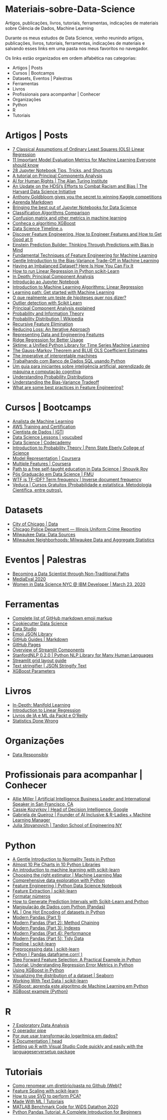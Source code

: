 # Materiais-sobre-Data-Science
Artigos, publicações, livros, tutoriais, ferramentas, indicações de materiais sobre Ciência de Dados, Machine Learning

Durante os meus estudos de Data Science, venho reunindo artigos, publicações, livros, tutoriais, ferramentas, indicações de materiais e salvando esses links em uma pasta nos meus favoritos no navegador.


Os links estão organizados em ordem alfabética nas categorias:
* Artigos | Posts
* Cursos | Bootcamps
* Datasets, Eventos | Palestras
* Ferramentas
* Livros
* Profissionais para acompanhar | Conhecer
* Organizações
* Python
* R
* Tutoriais

<h1>Artigos | Posts</h1>

* [7 Classical Assumptions of Ordinary Least Squares (OLS) Linear Regression](https://statisticsbyjim.com/regression/ols-linear-regression-assumptions)
* [11 Important Model Evaluation Metrics for Machine Learning Everyone should know](https://www.analyticsvidhya.com/blog/2019/08/11-important-model-evaluation-error-metrics/)
* [28 Jupyter Notebook Tips, Tricks, and Shortcuts](https://www.dataquest.io/blog/jupyter-notebook-tips-tricks-shortcuts/)
* [A tutorial on Principal Components Analysis](http://www.cs.otago.ac.nz/cosc453/student_tutorials/principal_components.pdf)
* [AI for Human Rights | The Alan Turing Institute](https://www.turing.ac.uk/ai-human-rights)
* [An Update on the HDSI’s Efforts to Combat Racism and Bias | The Harvard Data Science Initiative](https://datascience.harvard.edu/news/update-hdsis-efforts-combat-racism-and-bias)
* [Anthony Goldbloom gives you the secret to winning Kaggle competitions](https://www.import.io/post/how-to-win-a-kaggle-competition/)
* [Aprenda Markdown](https://blog.da2k.com.br/2015/02/08/aprenda-markdown/)
* [Bringing the best out of Jupyter Notebooks for Data Science](https://towardsdatascience.com/bringing-the-best-out-of-jupyter-notebooks-for-data-science-f0871519ca29)
* [Classification Algorithms Comparison](https://www.kaggle.com/metetik/classification-algorithms-comparison)
* [Confusion matrix and other metrics in machine learning](https://medium.com/hugo-ferreiras-blog/confusion-matrix-and-other-metrics-in-machine-learning-894688cb1c0a)
* [Conheça o algoritimo XGBoost](https://www.datageeks.com.br/xgboost/)
* [Data Science Timeline 🔝](https://www.wdv.com/DataScience/)
* [Discover Feature Engineering, How to Engineer Features and How to Get Good at It](https://machinelearningmastery.com/discover-feature-engineering-how-to-engineer-features-and-how-to-get-good-at-it/)
* [Einstein Prediction Builder: Thinking Through Predictions with Bias in Mind](https://medium.com/salesforce-einstein-platform/einstein-prediction-builder-thinking-through-predictions-with-bias-in-mind-9e5efe454c7e)
* [Fundamental Techniques of Feature Engineering for Machine Learning](https://towardsdatascience.com/feature-engineering-for-machine-learning-3a5e293a5114)
* [Gentle Introduction to the Bias-Variance Trade-Off in Machine Learning](https://machinelearningmastery.com/gentle-introduction-to-the-bias-variance-trade-off-in-machine-learning/)
* [Having an Imbalanced Dataset? Here Is How You Can Fix It](https://towardsdatascience.com/having-an-imbalanced-dataset-here-is-how-you-can-solve-it-1640568947eb)
* [How to run Linear Regression in Python scikit-Learn](https://bigdata-madesimple.com/how-to-run-linear-regression-in-python-scikit-learn/)
* [In Depth: Principal Component Analysis](https://jakevdp.github.io/PythonDataScienceHandbook/05.09-principal-component-analysis.html)
* [Introdução ao Jupyter Notebook](https://letscode-academy.com/blog/introducao-ao-jupyter-notebook/)
* [Introduction to Machine Learning Algorithms: Linear Regression](https://towardsdatascience.com/introduction-to-machine-learning-algorithms-linear-regression-14c4e325882a)
* [Learning path: Get started with Machine Learning](https://developer.ibm.com/series/learning-path-machine-learning-for-developers/)
* [O que realmente um teste de hipóteses quer nos dizer?](https://medium.com/data-hackers/o-que-realmente-um-teste-de-hip%C3%B3teses-quer-nos-dizer-b82801b03529)
* [Outlier detection with Scikit Learn](https://www.mikulskibartosz.name/outlier-detection-with-scikit-learn/)
* [Principal Component Analysis explained](https://www.kaggle.com/nirajvermafcb/principal-component-analysis-explained)
* [Probability and Information Theory](https://www.deeplearningbook.org/contents/prob.html)
* [Probability Distribution | Wikipedia](https://en.wikipedia.org/wiki/Probability_distribution)
* [Recursive Feature Elimination](https://bookdown.org/max/FES/recursive-feature-elimination.html)
* [Reducing Loss: An Iterative Approach](https://developers.google.com/machine-learning/crash-course/reducing-loss/an-iterative-approach)
* [Representing Data and Engineering Features](https://www.oreilly.com/library/view/introduction-to-machine/9781449369880/ch04.html)
* [Ridge Regression for Better Usage](https://towardsdatascience.com/ridge-regression-for-better-usage-2f19b3a202db)
* [Sktime: a Unified Python Library for Time Series Machine Learning](https://towardsdatascience.com/sktime-a-unified-python-library-for-time-series-machine-learning-3c103c139a55)
* [The Gauss-Markov Theorem and BLUE OLS Coefficient Estimates](https://statisticsbyjim.com/regression/gauss-markov-theorem-ols-blue)
* [The imperative of interpretable machines](https://www.nature.com/articles/s42256-020-0171-8.epdf?sharing_token=B5S4Rk-8334PNYDZHOlS-NRgN0jAjWel9jnR3ZoTv0OB5jfr8LDdlOsq00thT1HRCzFy68mUf1dqRjMv9twEh9dEomRqw5dzRO_ttSewEXuaw7-rmq_-jUY7FeVFiO6LQDapkzeJ38HP5FWeoRHKtsY1HwcoPhR73-jpy_e5ofI%3D)
* [Trabalhando com Banco de Dados SQL usando Python](https://minerandodados.com.br/trabalhando-com-banco-de-dados-sql-usando-python/)
* [Um guia para iniciantes sobre inteligência artificial, aprendizado de máquina e computação cognitiva](https://developer.ibm.com/br/articles/cc-beginner-guide-machine-learning-ai-cognitive/)
* [Understanding Probability Distributions](https://statisticsbyjim.com/basics/probability-distributions/)
* [Understanding the Bias-Variance Tradeoff](http://scott.fortmann-roe.com/docs/BiasVariance.html)
* [What are some best practices in Feature Engineering?](https://www.quora.com/What-are-some-best-practices-in-Feature-Engineering)


<h1>Cursos | Bootcamps </h1>

* [Analista de Machine Learning](https://www.igti.com.br/custom/bootcamp-analista-de-machine-learning/?offerid=148&trans=102add9848672b8ad221cf150f69bd)
* [AWS Training and Certification](https://www.aws.training/LearningLibrary?filters=language%3A1&filters=classification%3A105&tab=digital_courses)
* [Cientista de Dados | IGTI](https://www.igti.com.br/custom/bootcamp-cientista-de-dados/)
* [Data Science Lessons | youcubed](https://www.youcubed.org/data-science-lessons/)
* [Data Science | Codecademy](https://www.codecademy.com/learn/paths/data-science)
* [Introduction to Probability Theory | Penn State Eberly College of Science](https://online.stat.psu.edu/stat414/lesson/introduction-stat-414)
* [Model Representation | Coursera](https://www.coursera.org/lecture/machine-learning/model-representation-db3jS)
* [Multiple Features | Coursera](https://www.coursera.org/lecture/machine-learning/multiple-features-6Nj1q)
* [Path to a free self-taught education in Data Science | Shouvik Roy](https://github.com/inaborges/data-science)
* [Pós Graduação em Data Science | FMU](https://portal.fmu.br/pos-graduacao/cursos/data-science/)
* [WTF is TF-IDF? Term frequency | Inverse document frequency](https://www.kdnuggets.com/2018/08/wtf-tf-idf.html)
* [Veduca | Cursos Gratuitos (Probabilidade e estatística, Metodologia Científica, entre outros).](https://play.veduca.org/cursos/gratuitos)


<h1>Datasets</h1>

* [City of Chicago | Data](https://data.cityofchicago.org/)
* [Chicago Police Department — Illinois Uniform Crime Reporting](https://data.cityofchicago.org/Public-Safety/Chicago-Police-Department-Illinois-Uniform-Crime-R/c7ck-438e)
* [Milwaukee Data: Data Sources](https://guides.library.uwm.edu/c.php?g=555654&p=3820243)
* [Milwaukee Neighborhoods: Milwaukee Data and Aggregate Statistics](https://guides.library.uwm.edu/c.php?g=56373&p=2355054)

<h1>Eventos | Palestras</h1>

* [Becoming a Data Scientist through Non-Traditional Paths](https://www.womeninbigdata.org/2020/08/22/becoming-a-data-scientist-through-non-traditional-paths/)
* [MediaEval 2020](https://multimediaeval.github.io/editions/2020/)
* [Women in Data Science NYC @ IBM Developer | March 23, 2020](https://developer.ibm.com/technologies/artificial-intelligence/events/women-in-data-science-nyc-ibm-developer/)

<h1>Ferramentas</h1>

* [Complete list of GitHub markdown emoji markup](https://gist.github.com/rxaviers/7360908)
* [Cookiecutter Data Science](https://github.com/drivendata/cookiecutter-data-science)
* [Data Studio](https://datastudio.google.com/)
* [Emoji JSON Library](https://raw.githubusercontent.com/omnidan/node-emoji/master/lib/emoji.json)
* [GitHub Guides | Markdown](https://guides.github.com/features/mastering-markdown/)
* [GitHub Pages](https://pages.github.com/)
* [Overview of Streamlit Components](https://docs.streamlit.io/en/stable/streamlit_components.html)
* [StanfordNLP 0.2.0 | Python NLP Library for Many Human Languages](https://stanfordnlp.github.io/stanfordnlp/)
* [Streamlit grid layout guide](https://github.com/streamlit/streamlit/issues/309)
* [Text stringifier | JSON Stringify Text](https://onlinetexttools.com/json-stringify-text)
* [XGBoost Parameters](https://xgboost.readthedocs.io/en/latest/parameter.html#learning-task-parameters)

<h1>Livros</h1>

* [In-Depth: Manifold Learning](https://jakevdp.github.io/PythonDataScienceHandbook/05.10-manifold-learning.html)
* [Introduction to Linear Regression](http://onlinestatbook.com/2/regression/intro.html)
* [Livros de IA e ML da Packt e O’Reilly](http://diegonogare.net/2020/07/livros-de-ia-e-ml-da-packt-e-oreilly/)
* [Statistics Done Wrong](https://www.statisticsdonewrong.com/index.html)

<h1>Organizações</h1>

* [Data Responsibly]()

<h1>Profissionais para acompanhar | Conhecer</h1>

* [Allie Miller | Artificial Intelligence Business Leader and International Speaker in San Francisco, CA](https://www.alliekmiller.com/)
* [Cassie Kozyrkov | Head of Decision Intelligence, Google](https://medium.com/@kozyrkov)
* [Gabriela de Queiroz | Founder of AI Inclusive & R-Ladies + Machine Learning Manager](https://k-roz.com/)
* [Julia Stoyanovich | Tandon School of Engineering NY](https://engineering.nyu.edu/faculty/julia-stoyanovich)

<h1>Python</h1>

* [A Gentle Introduction to Normality Tests in Python](https://machinelearningmastery.com/a-gentle-introduction-to-normality-tests-in-python/)
* [Almost 10 Pie Charts in 10 Python Libraries](https://blog.algorexhealth.com/2018/03/almost-10-pie-charts-in-10-python-libraries/)
* [An introduction to machine learning with scikit-learn](https://scikit-learn.org/stable/tutorial/basic/tutorial.html)
* [Choosing the right estimator | Machine Learning Map](https://scikit-learn.org/stable/tutorial/machine_learning_map/)
* [Comprehensive data exploration with Python](https://www.kaggle.com/pmarcelino/comprehensive-data-exploration-with-python)
* [Feature Engineering | Python Data Science Notebook](https://jakevdp.github.io/PythonDataScienceHandbook/05.04-feature-engineering.html)
* [Feature Extraction | scikit-learn](https://scikit-learn.org/stable/modules/feature_extraction.html)
* [Formatar números](https://wiki.python.org.br/FormatarNumeros)
* [How to Generate Prediction Intervals with Scikit-Learn and Python](https://get.cortexintel.com/how-to-generate-prediction-intervals-with-scikit-learn-and-python/)
* [Manipulação de Dados com Python (Pandas)](http://felipegalvao.com.br/blog/2016/02/29/manipulacao-de-dados-com-python-pandas/)
* [ML | One Hot Encoding of datasets in Python](https://www.geeksforgeeks.org/ml-one-hot-encoding-of-datasets-in-python/)
* [Modern Pandas (Part 1)](https://tomaugspurger.github.io/modern-1-intro.html)
* [Modern Pandas (Part 2): Method Chaining](https://tomaugspurger.github.io/method-chaining)
* [Modern Pandas (Part 3): Indexes](https://tomaugspurger.github.io/modern-3-indexes)
* [Modern Pandas (Part 4): Performance](https://tomaugspurger.github.io/modern-4-performance)
* [Modern Pandas (Part 5): Tidy Data](https://tomaugspurger.github.io/modern-5-tidy)
* [Pipeline | scikit-learn](https://scikit-learn.org/stable/modules/generated/sklearn.pipeline.Pipeline.html)
* [Preprocessing data | scikit-learn](https://scikit-learn.org/stable/modules/preprocessing.html)
* [Python | Pandas dataframe.corr( )](https://www.geeksforgeeks.org/python-pandas-dataframe-corr/)
* [Step Forward Feature Selection: A Practical Example in Python](https://www.kdnuggets.com/2018/06/step-forward-feature-selection-python.html)
* [Tutorial: Understanding Regression Error Metrics in Python](https://www.dataquest.io/blog/understanding-regression-error-metrics)
* [Using XGBoost in Python](https://www.datacamp.com/community/tutorials/xgboost-in-python)
* [Visualizing the distribution of a dataset | Seaborn](https://seaborn.pydata.org/tutorial/distributions.html)
* [Working With Text Data | scikit-learn](https://scikit-learn.org/stable/tutorial/text_analytics/working_with_text_data.html)
* [XGBoost: aprenda este algoritmo de Machine Learning em Python](https://sigmoidal.ai/xgboost-aprenda-algoritmo-de-machine-learning-em-python/)
* [XGBoost example (Python)](https://www.kaggle.com/cbrogan/xgboost-example-python)

<h1>R</h1>

* [7 Exploratory Data Analysis](https://r4ds.had.co.nz/exploratory-data-analysis.html)
* [O operador pipe](http://material.curso-r.com/pipe/)
* [Por que usar transformação logarítmica em dados?](http://rstudio-pubs-static.s3.amazonaws.com/289147_99e32d5403f942339c3fe05414ac62fd.html)
* [R Documentation | head](https://www.rdocumentation.org/packages/utils/versions/3.6.2/topics/head)
* [Setting up R with Visual Studio Code quickly and easily with the languageserversetup package](https://www.r-bloggers.com/setting-up-r-with-visual-studio-code-quickly-and-easily-with-the-languageserversetup-package/)

<h1>Tutoriais</h1>

* [Como renomear um diretório/pasta no Github (Web)?](https://www.it-swarm.dev/pt/git/como-renomear-um-diretoriopasta-no-github-web/1054006939/)
* [Feature Scaling with scikit-learn](https://benalexkeen.com/feature-scaling-with-scikit-learn/)
* [How to use SVD to perform PCA?](https://stats.stackexchange.com/questions/134282/relationship-between-svd-and-pca-how-to-use-svd-to-perform-pca)
* [Made With ML | Tutoriais](https://madewithml.com/projects/search-results/?tags=tutorial&sortby=latest)
* [MATLAB Benchmark Code for WiDS Datathon 2020](https://medium.com/mathworks/matlab-benchmark-code-for-wids-datathon-2020-7779d6d4a856)
* [Python Pandas Tutorial: A Complete Introduction for Beginners](https://www.learndatasci.com/tutorials/python-pandas-tutorial-complete-introduction-for-beginners/)


